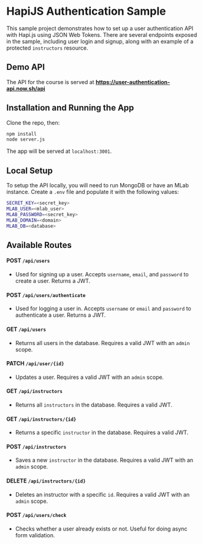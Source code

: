 # HapiJS Authentication Sample

This sample project demonstrates how to set up a user authentication API with Hapi.js using JSON Web Tokens. There are several endpoints exposed in the sample, including user login and signup, along with an example of a protected `instructors` resource.

## Demo API

The API for the course is served at **https://user-authentication-api.now.sh/api**

## Installation and Running the App

Clone the repo, then: 

```bash
npm install
node server.js
```

The app will be served at `localhost:3001`.

## Local Setup

To setup the API locally, you will need to run MongoDB or have an MLab instance. Create a `.env` file and populate it with the following values:

```bash
SECRET_KEY=<secret_key>
MLAB_USER=<mlab_user>
MLAB_PASSWORD=<secret_key>
MLAB_DOMAIN=<domain>
MLAB_DB=<database>
```

## Available Routes

#### **POST** `/api/users`
* Used for signing up a user. Accepts `username`, `email`, and `password` to create a user. Returns a JWT.

#### **POST** `/api/users/authenticate`
* Used for logging a user in. Accepts `username` or `email` and `password` to authenticate a user. Returns a JWT.

#### **GET** `/api/users`
* Returns all users in the database. Requires a valid JWT with an `admin` scope.

#### **PATCH** `/api/user/{id}`
* Updates a user. Requires a valid JWT with an `admin` scope.

#### **GET** `/api/instructors`
* Returns all `instructors` in the database. Requires a valid JWT.

#### **GET** `/api/instructors/{id}`
* Returns a specific `instructor` in the database. Requires a valid JWT.

#### **POST** `/api/instructors`
* Saves a new `instructor` in the database. Requires a valid JWT with an `admin` scope.

#### **DELETE** `/api/instructors/{id}`
* Deletes an instructor with a specific `id`. Requires a valid JWT with an `admin` scope.

#### **POST** `/api/users/check`
* Checks whether a user already exists or not. Useful for doing async form validation.
